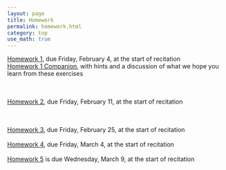 ```yaml
---
layout: page
title: Homework
permalink: homework.html
category: top
use_math: true
---
```



<a href="hw/hw1/hw1.pdf">Homework 1</a>, due Friday, February 4, at the start of recitation<br>
<a href="hw/hw1/hw1-companion.pdf">Homework 1 Companion</a>, with hints and a discussion of what we hope you learn from these exercises

<br><br>
<a href="hw/hw2/hw2.pdf">Homework 2</a>, due Friday, February 11, at the start of recitation<br>

<br><br>
<a href="hw/hw3/homework3.pdf">Homework 3</a>, due Friday, February 25, at the start of recitation<br>
<br>
<a href="hw/hw4/hw4.pdf">Homework 4</a>, due Friday, March 4, at the start of recitation<br>
<br>
<a href="hw/hw5/hw5.pdf">Homework 5</a> is due Wednesday, March 9, at the start of recitation
<!--

<a href="hw/hw5/hw5.pdf">Homework 5</a>, due Monday, March 29, by the end of the day
<br>
<a href="hw/hw6/hw6-2021.pdf">Homework 6</a>, due Friday, April 9, at the start of recitation
<br>
<a href="hw/hw7/hw7-2021.pdf">Homework 7</a>, due Tuesday, April 13, before class
<br>
<a href="hw/hw8/hw8-2021.pdf">Homework 8</a> is due Sunday, April 25, by the end of the day 
<br>
<a href="hw/hw9/hw9-2021.pdf">Homework 9</a> is due Thursday, April 29, before class
<br>
<a href="hw/hw10/hw10.pdf">Homework 10</a> is due Sunday, May 16, by the end of the day
-->
